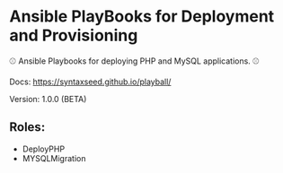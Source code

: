 # Ansible PlayBooks for Deployment and Provisioning

⚾ Ansible Playbooks for deploying PHP and MySQL applications. ⚾

Docs: https://syntaxseed.github.io/playball/

Version: 1.0.0 (BETA)

## Roles:

* DeployPHP
* MYSQLMigration
